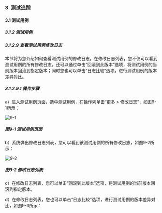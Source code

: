 ### 3. 测试追踪

#### 3.1 测试用例

##### 3.1.2 测试用例

##### 3.1.2.9 查看测试用例修改日志

本节将为您介绍如何查看测试用例的修改日志。在修改日志列表，您不仅可以看到测试用例的所有修改日志，还可以通过单击“回滚到此版本”选项，将测试用例的当前版本回滚到指定版本；同时您也可以单击“日志比较”选项，进行测试用例的版本差异对比。

##### 3.1.2.9.1 操作步骤

a）进入测试用例页面，选中测试用例，在操作列单击“更多 > 修改日志”，如图9-1所示：

![9-1](https://www.feisuanyz.com/fstest/cszz/yongli_log_1.png)

##### 图9-1 测试用例页面

b）系统弹出修改日志列表，您可以看到该测试用例的所有修改日志，如图9-2所示：

![9-2](https://www.feisuanyz.com/fstest/cszz/yongli_log_2.png)

##### 图9-2 修改日志列表

c）在修改日志列表，您可以单击“回滚到此版本”选项，将测试用例的当前版本回滚到指定版本。

d）在修改日志列表，您也可以单击“日志比较”选项，进行测试用例的版本差异对比，如图9-3所示：
